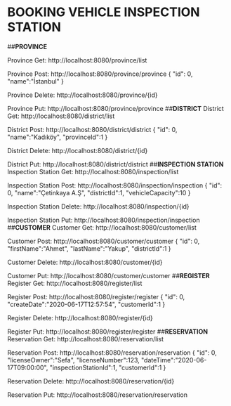 # BOOKING VEHICLE INSPECTION STATION
##**PROVINCE**

Province Get: http://localhost:8080/province/list

Province Post: http://localhost:8080/province/province
{
  "id": 0,
  "name":"İstanbul"
}

Province Delete: http://localhost:8080/province/{id}

Province Put: http://localhost:8080/province/province
##**DISTRICT**
District Get: http://localhost:8080/district/list

District Post: http://localhost:8080/district/district
{
  "id": 0,
  "name":"Kadıköy",
  "provinceId":1
}

District Delete: http://localhost:8080/district/{id}

District Put: http://localhost:8080/district/district
##**INSPECTION STATION**
Inspection Station Get: http://localhost:8080/inspection/list

Inspection Station Post: http://localhost:8080/inspection/inspection
{
  "id": 0,
  "name":"Çetinkaya A.Ş",
  "districtId":1,
  "vehicleCapacity":10
}

Inspection Station Delete: http://localhost:8080/inspection/{id}

Inspection Station Put: http://localhost:8080/inspection/inspection
##**CUSTOMER**
Customer Get: http://localhost:8080/customer/list

Customer Post: http://localhost:8080/customer/customer
{
  "id": 0,
  "firstName":"Ahmet",
  "lastName":"Yakup",
  "districtId":1
}

Customer Delete: http://localhost:8080/customer/{id}

Customer Put: http://localhost:8080/customer/customer
##**REGISTER**
Register Get: http://localhost:8080/register/list

Register Post: http://localhost:8080/register/register
{
  "id": 0,
  "createDate":"2020-06-17T12:57:54",
  "customerId":1
}

Register Delete: http://localhost:8080/register/{id}

Register Put: http://localhost:8080/register/register
##**RESERVATION**
Reservation Get: http://localhost:8080/reservation/list

Reservation Post: http://localhost:8080/reservation/reservation
{
  "id": 0,
  "licenseOwner":"Sefa",
  "licenseNumber":123,
  "dateTime":"2020-06-17T09:00:00",
  "inspectionStationId":1,
  "customerId":1
}

Reservation Delete: http://localhost:8080/reservation/{id}

Reservation Put: http://localhost:8080/reservation/reservation